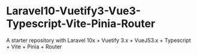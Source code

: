 # Laravel10-Vuetify3-Vue3-Typescript-Vite-Pinia-Router
A starter repository with Laravel 10x + Vuetify 3.x + VueJS3.x + Typescript + Vite + Pinia + Router
